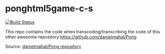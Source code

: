 ponghtml5game-c-s
=================

[![Build Status](https://travis-ci.org/joaquindev/ponghtml5game-c-s.png?branch=master)](https://travis-ci.org/joaquindev/ponghtml5game-c-s)

This repo contains the code when transcoding/transcribing the code of this other awesome repository https://github.com/danielmahal/Pong

Source: [danielmahal/Pong repository][url-source]

[url-source]: https://github.com/danielmahal/Pong 
